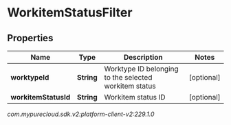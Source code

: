 # WorkitemStatusFilter


## Properties

| Name | Type | Description | Notes |
| ------------ | ------------- | ------------- | ------------- |
| **worktypeId** | **String** | Worktype ID belonging to the selected workitem status |  [optional] |
| **workitemStatusId** | **String** | Workitem status ID |  [optional] |




_com.mypurecloud.sdk.v2:platform-client-v2:229.1.0_
